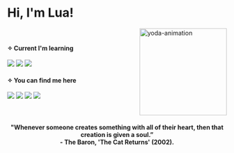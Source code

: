 
# Hi, I'm Lua! 
 
<img align="right" alt="yoda-animation" height="200" width="200" src="https://64.media.tumblr.com/258d5312d4d24c2475e784728e1cd2fa/tumblr_p5jwy2Pn8s1wyt28po1_250.gifv">

<br> 

<div align="left"> 
   <h4> ✧ Current I'm learning </h4>
   <img src="https://img.shields.io/badge/JavaScript-F7DF1E?style=for-the-badge&logo=javascript&logoColor=black" />
   <img src="https://img.shields.io/badge/Ruby-CC342D?style=for-the-badge&logo=ruby&logoColor=white" />
   <img src="https://img.shields.io/badge/Ruby_on_Rails-CC0000?style=for-the-badge&logo=ruby-on-rails&logoColor=white" />
 </div>




<div align="left">
  <h4> ✧ You can find me here </h4>
   <a href = "mailto:luanaduartenegreiros@gmail.com"><img src="https://img.shields.io/badge/-Gmail-%23333?style=for-the-badge&logo=gmail&logoColor=white" target="_blank"></a>
 <a href="https://instagram.com/lua.ngrx" target="_blank"><img src="https://img.shields.io/badge/-Instagram-%23E4405F?style=for-the-badge&logo=instagram&logoColor=white" target="_blank"></a> 
 <a href="https://www.linkedin.com/in/luana-negreiros" target="_blank"><img src="https://img.shields.io/badge/-LinkedIn-%230077B5?style=for-the-badge&logo=linkedin&logoColor=white" target="_blank"></a> 
  <a href="hhttps://open.spotify.com/user/l0luana?si=cd09bcd117ac4916"><img src="https://img.shields.io/badge/Spotify-1ED760?&style=for-the-badge&logo=spotify&logoColor=white" /></a>
 </div>
 
 
<br> 
<br> 

 <h4  align="center"> "Whenever someone creates something with all of their heart, then that creation is given a soul.” <br>
    - The Baron, 'The Cat Returns' (2002). </h4>

  

